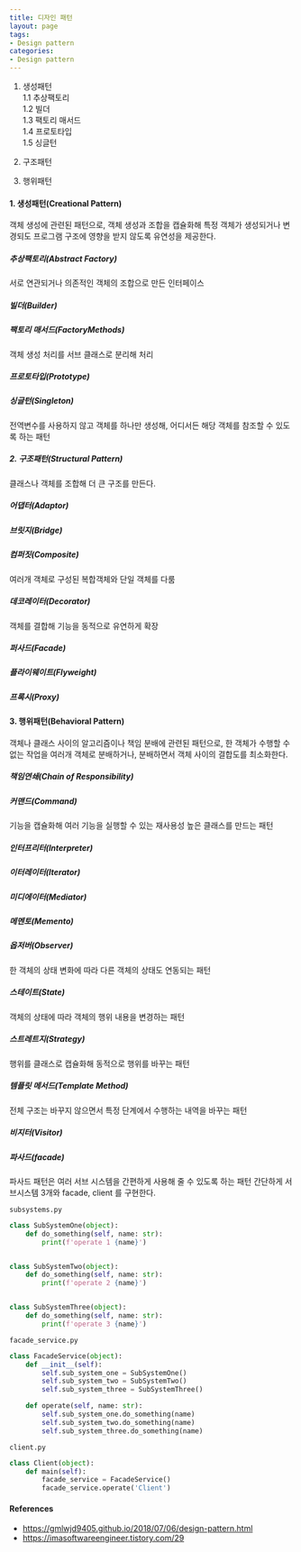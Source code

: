 ```yaml
---
title: 디자인 패턴
layout: page
tags:
- Design pattern
categories:
- Design pattern
---
```


1. 생성패턴  
	1.1 추상팩토리  
	1.2 빌더  
	1.3 팩토리 매서드  
	1.4 프로토타입  
	1.5 싱글턴  
	
3. 구조패턴
4. 행위패턴



#### 1. 생성패턴(Creational Pattern)

객체 생성에 관련된 패턴으로, 객체 생성과 조합을 캡슐화해 특정 객체가 생성되거나 변경되도 프로그램 구조에 영향을 받지 않도록 유연성을 제공한다.

##### 추상팩토리(Abstract Factory)
서로 연관되거나 의존적인 객체의 조합으로 만든 인터페이스

##### 빌더(Builder)

##### 팩토리 매서드(FactoryMethods)
객체 생성 처리를 서브 클래스로 분리해 처리

##### 프로토타입(Prototype)

##### 싱글턴(Singleton)
전역변수를 사용하지 않고 객체를 하나만 생성해, 어디서든 해당 객체를 참조할 수 있도록 하는 패턴

  

##### 2. 구조패턴(Structural Pattern)

클래스나 객체를 조합해 더 큰 구조를 만든다. 

##### 어댑터(Adaptor)

##### 브릿지(Bridge)

##### 컴퍼짓(Composite) 
여러개 객체로 구성된 복합객체와 단일 객체를 다룸
##### 데코레이터(Decorator) 
객체를 결합해 기능을 동적으로 유연하게 확장

##### 퍼사드(Facade)

##### 플라이웨이트(Flyweight)

##### 프록시(Proxy)

#### 3. 행위패턴(Behavioral Pattern)
객체나 클래스 사이의 알고리즘이나 책임 분배에 관련된 패턴으로, 한 객체가 수행할 수 없는 작업을 여러개 객체로 분배하거나, 분배하면서 객체 사이의 결합도를 최소화한다.

##### 책임연쇄(Chain of Responsibility)

##### 커맨드(Command) 
기능을 캡슐화해 여러 기능을 실행할 수 있는 재사용성 높은 클래스를 만드는 패턴

##### 인터프리터(Interpreter)

##### 이터레이터(Iterator)

##### 미디에이터(Mediator)

##### 메멘토(Memento)

##### 옵저버(Observer) 
한 객체의 상태 변화에 따라 다른 객체의 상태도 연동되는 패턴

##### 스테이트(State)
객체의 상태에 따라 객체의 행위 내용을 변경하는 패턴

##### 스트레트지(Strategy)
행위를 클래스로 캡슐화해 동적으로 행위를 바꾸는 패턴

##### 템플릿 메서드(Template Method)
전체 구조는 바꾸지 않으면서 특정 단계에서 수행하는 내역을 바꾸는 패턴

##### 비지터(Visitor)

##### 파사드(facade)
파사드 패턴은 여러 서브 시스템을 간편하게 사용해 줄 수 있도록 하는 패턴
간단하게 서브시스템 3개와 facade, client 를 구현한다.

`subsystems.py`

```python
class SubSystemOne(object):
    def do_something(self, name: str):
        print(f'operate 1 {name}')


class SubSystemTwo(object):
    def do_something(self, name: str):
        print(f'operate 2 {name}')


class SubSystemThree(object):
    def do_something(self, name: str):
        print(f'operate 3 {name}')
```



`facade_service.py`

```python
class FacadeService(object):
    def __init__(self):
        self.sub_system_one = SubSystemOne()
        self.sub_system_two = SubSystemTwo()
        self.sub_system_three = SubSystemThree()

    def operate(self, name: str):
        self.sub_system_one.do_something(name)
        self.sub_system_two.do_something(name)
        self.sub_system_three.do_something(name)
```



`client.py`

```python
class Client(object):
    def main(self):
        facade_service = FacadeService()
        facade_service.operate('Client')
```






#### References

* https://gmlwjd9405.github.io/2018/07/06/design-pattern.html
* https://imasoftwareengineer.tistory.com/29

